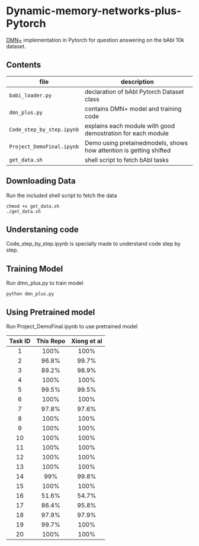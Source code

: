 # Dynamic-memory-networks-plus-Pytorch

[DMN+](https://arxiv.org/abs/1603.01417) implementation in Pytorch for question answering on the bAbI 10k dataset.

## Contents
| file | description |
| --- | --- |
| `babi_loader.py` | declaration of bAbI Pytorch Dataset class |
| `dmn_plus.py` | contains DMN+ model and training code |
| `Code_step_by_step.ipynb` | explains each module with good demostration for each module |
| `Project_DemoFinal.ipynb` | Demo using pretainedmodels, shows how attention is getting shifted |
| `get_data.sh` | shell script to fetch bAbI tasks  |

## Downloading Data
Run the included shell script to fetch the data  

    chmod +x get_data.sh
    ./get_data.sh

## Understaning code
Code_step_by_step.ipynb is specially made to understand code step by step.

## Training Model
Run dmn_plus.py to train model 

    python dmn_plus.py
 

## Using Pretrained model
Run Project_DemoFinal.ipynb to use pretrained model


| Task ID | This Repo | Xiong et al |
| :---: | :---: | :---: |
| 1 | 100% | 100% |
| 2 | 96.8% | 99.7% |
| 3 | 89.2% | 98.9% |
| 4 | 100% | 100% |
| 5 | 99.5% | 99.5% |
| 6 | 100% | 100% |
| 7 | 97.8% | 97.6% |
| 8 | 100% | 100% |
| 9 | 100% | 100% |
| 10 | 100% | 100% |
| 11 | 100% | 100% |
| 12 | 100% | 100% |
| 13 | 100% | 100% |
| 14 | 99% | 99.8% |
| 15 | 100% | 100% |
| 16 | 51.6% | 54.7% |
| 17 | 86.4% | 95.8% |
| 18 | 97.9% | 97.9% |
| 19 | 99.7% | 100% |
| 20 | 100% | 100% |
